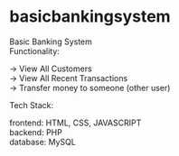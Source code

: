 # basicbankingsystem
Basic Banking System</br>
Functionality:

-> View All Customers</br>
-> View All Recent Transactions</br>
-> Transfer money to someone (other user)</br>


Tech Stack:

frontend: HTML, CSS, JAVASCRIPT
</br>
backend: PHP
</br>
database: MySQL
